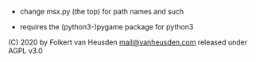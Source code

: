 * change msx.py (the top) for path names and such

* requires the (python3-)pygame package for python3

(C) 2020 by Folkert van Heusden <mail@vanheusden.com>
released under AGPL v3.0

